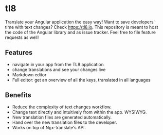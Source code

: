 # tl8

Translate your Angular application the easy way! Want to save developers' time with text changes? Check https://tl8.io. This repository is meant to host the code of the Angular library and as issue tracker. Feel free to file feature requests as well!

## Features

* navigate in your app from the TL8 application
* change translations and see your changes live
* Markdown editor
* Full editor: get an overview of all the keys, translated in all languages

## Benefits

* Reduce the complexity of text changes workflow.
* Change text directly and intuitively from within the app. WYSIWYG.
* New translation files are generated automatically.
* Hand over the new translation files to the developer.
* Works on top of Ngx-translate's API.
